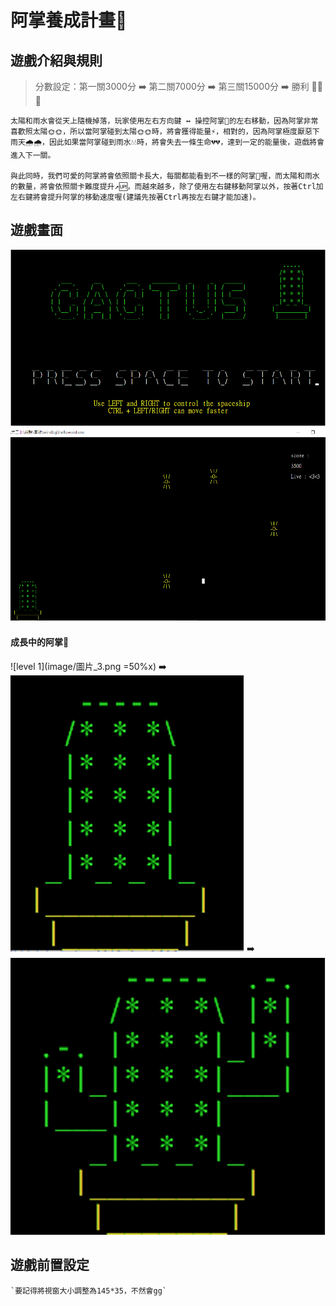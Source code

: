 # 阿掌養成計畫🌵

## 遊戲介紹與規則

> 分數設定：第一關3000分 ➡️ 第二關7000分 ➡️ 第三關15000分 ➡️ 勝利 🎉🎉🎉

    太陽和雨水會從天上隨機掉落，玩家使用左右方向鍵 ↔️ 操控阿掌🌵的左右移動，因為阿掌非常喜歡照太陽🌞🌞，所以當阿掌碰到太陽🌞🌞時，將會獲得能量⚡，相對的，因為阿掌極度厭惡下雨天🌧🌧，因此如果當阿掌碰到雨水💧💧時，將會失去一條生命💔💔，達到一定的能量後，遊戲將會進入下一關。
    
    與此同時，我們可愛的阿掌將會依照關卡長大，每關都能看到不一樣的阿掌🌵喔，而太陽和雨水的數量，將會依照關卡難度提升↗🆙，而越來越多，除了使用左右鍵移動阿掌以外，按著Ctrl加左右鍵將會提升阿掌的移動速度喔(建議先按著Ctrl再按左右鍵才能加速)。

## 遊戲畫面

![start](image/圖片_1.png)
![palying](image/圖片_2.png)

#### 成長中的阿掌🌵

![level 1](image/圖片_3.png =50%x) ➡️ ![level 2](image/圖片_4.png) ➡️ ![level 3](image/圖片_5.png)

## 遊戲前置設定

``` no-highlight
`要記得將視窗大小調整為145*35，不然會gg`
```

